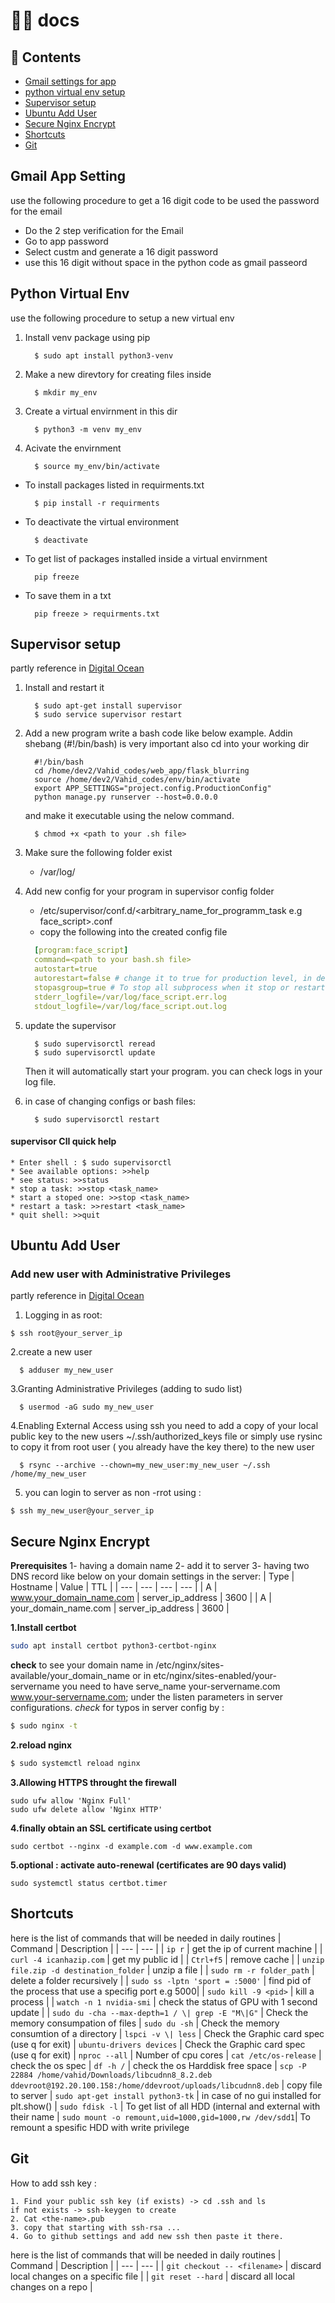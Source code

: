 # 👩‍💻 docs

## 📖 Contents
- [Gmail settings for app](#Gmail-app-setting)
- [python virtual env setup](#Python-virtual-env)
- [Supervisor setup](#Supervisor-setup)
- [Ubuntu Add User](#Ubuntu-Add-User)
- [Secure Nginx Encrypt](#Secure-nginx-encrypt)
- [Shortcuts](#Shortcuts)
- [Git](#Git)

## Gmail App Setting
use the following procedure to get a 16 digit code to
be used the password for the email

  - Do the 2 step verification for the Email
  - Go to app password
  - Select custm and generate a 16 digit password
  - use this 16 digit without space in the python code as gmail passeord


## Python Virtual Env
use the following procedure to setup a new virtual env
  1. Install venv package using pip
      ```shell
        $ sudo apt install python3-venv
      ```
  2. Make a new direvtory for creating files inside
      ```shell
        $ mkdir my_env
      ```
  3. Create a virtual envirnment in this dir
      ```shell
        $ python3 -m venv my_env
      ```
  4. Acivate the envirnment
      ```shell
        $ source my_env/bin/activate
      ```
  * To install packages listed in requirments.txt
      ```shell
        $ pip install -r requirments
      ``` 
  * To deactivate the virtual environment
      ```shell
        $ deactivate
      ```
  * To get list of packages installed inside a virtual envirnment
      ```shell
        pip freeze
      ```
  * To save them in a txt
      ```shell
        pip freeze > requirments.txt
      ```


## Supervisor setup
  partly reference in  [Digital Ocean](https://www.digitalocean.com/community/tutorials/how-to-install-and-manage-supervisor-on-ubuntu-and-debian-vps)
 1. Install and restart it
      ```shell
        $ sudo apt-get install supervisor
        $ sudo service supervisor restart
      ```
  2. Add a new program 
      write a bash code like below example.
      Addin shebang (#!/bin/bash) is very important also cd into your working dir
      ```shell
        #!/bin/bash
        cd /home/dev2/Vahid_codes/web_app/flask_blurring
        source /home/dev2/Vahid_codes/env/bin/activate
        export APP_SETTINGS="project.config.ProductionConfig"
        python manage.py runserver --host=0.0.0.0
      ```
      and make it executable using the nelow command.      
      ```shell
        $ chmod +x <path to your .sh file>
      ```
   3. Make sure the following folder exist
      * /var/log/
   4. Add new config for your program in supervisor config folder
      * /etc/supervisor/conf.d/<arbitrary_name_for_programm_task e.g face_script>.conf
      * copy the following into the created config file
      ```yaml
        [program:face_script]
        command=<path to your bash.sh file>
        autostart=true
        autorestart=false # change it to true for production level, in development I want to stop process manually and dont start it agin automatically
        stopasgroup=true # To stop all subprocess when it stop or restarts 
        stderr_logfile=/var/log/face_script.err.log
        stdout_logfile=/var/log/face_script.out.log
      ```
   5. update the supervisor   
      ```ssh
        $ sudo supervisorctl reread
        $ sudo supervisorctl update
      ```
      Then it will automatically start your program. you can check logs in your log file.
      
   6. in case of changing configs or bash files:
      ```ssh
        $ sudo supervisorctl restart
      ```
   #### supervisor ClI quick help
    * Enter shell : $ sudo supervisorctl  
    * See available options: >>help
    * see status: >>status
    * stop a task: >>stop <task_name>
    * start a stoped one: >>stop <task_name>
    * restart a task: >>restart <task_name>
    * quit shell: >>quit

## Ubuntu Add User 
### Add new user with Administrative Privileges
partly reference in  [Digital Ocean](https://www.digitalocean.com/community/tutorials/initial-server-setup-with-ubuntu-20-04)
1. Logging in as root:
```shell
$ ssh root@your_server_ip
```
2.create a new user
```shell
  $ adduser my_new_user
```
3.Granting Administrative Privileges (adding to sudo list)
```shell
  $ usermod -aG sudo my_new_user
```
4.Enabling External Access using ssh
  you need to add a copy of your local public key to the new users ~/.ssh/authorized_keys file
  or simply use rysinc to copy it from root user ( you already have the key there) to the new user
```shell
  $ rsync --archive --chown=my_new_user:my_new_user ~/.ssh /home/my_new_user
```
5. you can login to server as non -rrot using :
```ssh
$ ssh my_new_user@your_server_ip
```

## Secure Nginx Encrypt
**Prerequisites**
 1- having a domain name
 2- add it to server
 3- having two DNS record like below on your domain settings in the server:
 | Type | Hostname | Value | TTL |
| --- | --- | --- | --- |
| A | www.your_domain_name.com | server_ip_address | 3600 |
| A | your_domain_name.com  | server_ip_address | 3600 |

**1.Install certbot**
```sh
sudo apt install certbot python3-certbot-nginx
```
**check** to see your domain name in /etc/nginx/sites-available/your_domain_name
or in etc/nginx/sites-enabled/your-servername
you need to have serve_name your-servername.com www.your-servername.com;
under the listen parameters in server configurations.
*check* for typos in server config by : 
```sh
$ sudo nginx -t
```
**2.reload nginx**
```sh
$ sudo systemctl reload nginx
```
**3.Allowing HTTPS throught the firewall**
```
sudo ufw allow 'Nginx Full'
sudo ufw delete allow 'Nginx HTTP'
```
**4.finally obtain an SSL certificate using certbot**
```
sudo certbot --nginx -d example.com -d www.example.com
```
**5.optional : activate auto-renewal (certificates are 90 days valid)**
```
sudo systemctl status certbot.timer
```




## Shortcuts
here is the list of commands that will be needed in daily routines
| Command | Description |
| --- | --- |
| `ip r` | get the ip of current machine |
| `curl -4 icanhazip.com` | get my public id  |
| `Ctrl+f5` | remove cache |
| `unzip file.zip -d destination_folder` | unzip a file |
| `sudo rm -r folder_path` | delete a folder recursively |
| `sudo ss -lptn 'sport = :5000'` | find pid of the process that use a specifig port e.g 5000|
| `sudo kill -9 <pid>` | kill a process |
| `watch -n 1 nvidia-smi` | check the status of GPU with 1 second update |
| `sudo du -cha --max-depth=1 / \| grep -E "M\|G"` | Check the memory consumpation of files
| `sudo du -sh` | Check the memory consumtion of a directory
| `lspci -v \| less` | Check the Graphic card spec (use q for exit)
| `ubuntu-drivers devices` | Check the Graphic card spec (use q for exit)
| `nproc --all` | Number of cpu cores
| `cat /etc/os-release` | check the os spec
| `df -h /` | check the os Harddisk free space
| `scp -P 22884 /home/vahid/Downloads/libcudnn8_8.2.deb  ddevroot@192.20.100.158:/home/ddevroot/uploads/libcudnn8.deb` | copy file to server
| `sudo apt-get install python3-tk` | in case of no gui installed for plt.show()
| `sudo fdisk -l` | To get list of all HDD (internal and external with their name
| `sudo mount -o remount,uid=1000,gid=1000,rw /dev/sdd1`| To remount a spesific HDD with write privilege

 



## Git
How to add ssh key :
```ssh
1. Find your public ssh key (if exists) -> cd .ssh and ls
if not exists -> ssh-keygen to create
2. Cat <the-name>.pub
3. copy that starting with ssh-rsa ...
4. Go to github settings and add new ssh then paste it there.
```
here is the list of commands that will be needed in daily routines
| Command | Description |
| --- | --- |
| `git checkout -- <filename>` | discard local changes on a specific file |
| `git reset --hard` | discard all local changes on a repo |



    
